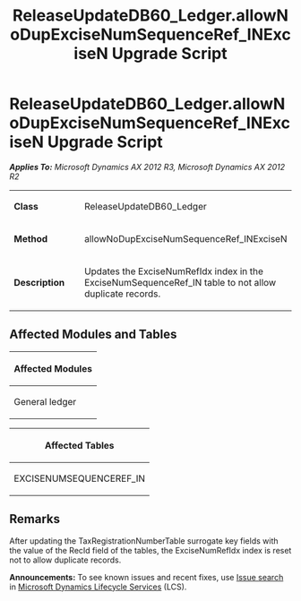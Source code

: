 ﻿---
title: ReleaseUpdateDB60_Ledger.allowNoDupExciseNumSequenceRef_INExciseN Upgrade Script
TOCTitle: ReleaseUpdateDB60_Ledger.allowNoDupExciseNumSequenceRef_INExciseN Upgrade Script
ms:assetid: 1993acb3-4165-1eac-4663-9815e42af9cb
ms:mtpsurl: https://msdn.microsoft.com/en-us/library/JJ718634(v=AX.60)
ms:contentKeyID: 49706933
ms.date: 05/18/2015
mtps_version: v=AX.60
---

# ReleaseUpdateDB60\_Ledger.allowNoDupExciseNumSequenceRef\_INExciseN Upgrade Script 


_**Applies To:** Microsoft Dynamics AX 2012 R3, Microsoft Dynamics AX 2012 R2_

<table>
<colgroup>
<col style="width: 50%" />
<col style="width: 50%" />
</colgroup>
<tbody>
<tr class="odd">
<td><p><strong>Class</strong></p></td>
<td><p>ReleaseUpdateDB60_Ledger</p></td>
</tr>
<tr class="even">
<td><p><strong>Method</strong></p></td>
<td><p>allowNoDupExciseNumSequenceRef_INExciseN</p></td>
</tr>
<tr class="odd">
<td><p><strong>Description</strong></p></td>
<td><p>Updates the ExciseNumRefIdx index in the ExciseNumSequenceRef_IN table to not allow duplicate records.</p></td>
</tr>
</tbody>
</table>


## Affected Modules and Tables

<table>
<colgroup>
<col style="width: 100%" />
</colgroup>
<thead>
<tr class="header">
<th><p>Affected Modules</p></th>
</tr>
</thead>
<tbody>
<tr class="odd">
<td><p>General ledger</p></td>
</tr>
</tbody>
</table>


<table>
<colgroup>
<col style="width: 100%" />
</colgroup>
<thead>
<tr class="header">
<th><p>Affected Tables</p></th>
</tr>
</thead>
<tbody>
<tr class="odd">
<td><p>EXCISENUMSEQUENCEREF_IN</p></td>
</tr>
</tbody>
</table>


## Remarks

After updating the TaxRegistrationNumberTable surrogate key fields with the value of the RecId field of the tables, the ExciseNumRefIdx index is reset not to allow duplicate records.

  
**Announcements:** To see known issues and recent fixes, use [Issue search](http://go.microsoft.com/fwlink/?linkid=389258) in [Microsoft Dynamics Lifecycle Services](http://go.microsoft.com/fwlink/?linkid=306505) (LCS).

